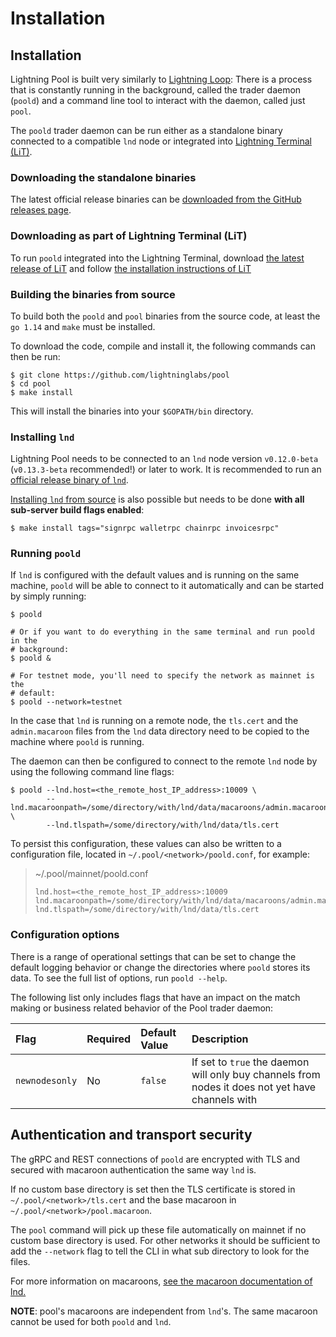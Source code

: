 # Installation

## Installation

Lightning Pool is built very similarly to [Lightning Loop](https://github.com/lightninglabs/loop): There is a process that is constantly running in the background, called the trader daemon \(`poold`\) and a command line tool to interact with the daemon, called just `pool`.

The `poold` trader daemon can be run either as a standalone binary connected to a compatible `lnd` node or integrated into [Lightning Terminal \(LiT\)](https://github.com/lightninglabs/lightning-terminal).

### Downloading the standalone binaries

The latest official release binaries can be [downloaded from the GitHub releases page](https://github.com/lightninglabs/pool/releases).

### Downloading as part of Lightning Terminal \(LiT\)

To run `poold` integrated into the Lightning Terminal, download [the latest release of LiT](https://github.com/lightninglabs/lightning-terminal/releases) and follow [the installation instructions of LiT](https://github.com/lightninglabs/lightning-terminal#execution)

### Building the binaries from source

To build both the `poold` and `pool` binaries from the source code, at least the `go 1.14` and `make` must be installed.

To download the code, compile and install it, the following commands can then be run:

```text
$ git clone https://github.com/lightninglabs/pool
$ cd pool
$ make install
```

This will install the binaries into your `$GOPATH/bin` directory.

### Installing `lnd`

Lightning Pool needs to be connected to an `lnd` node version `v0.12.0-beta` (`v0.13.3-beta` recommended!) or later to work. It is recommended to run an [official release binary of `lnd`](https://github.com/lightningnetwork/lnd/releases).

[Installing `lnd` from source](https://github.com/lightningnetwork/lnd/blob/master/docs/INSTALL.md#installing-lnd) is also possible but needs to be done **with all sub-server build flags enabled**:

```text
$ make install tags="signrpc walletrpc chainrpc invoicesrpc"
```

### Running `poold`

If `lnd` is configured with the default values and is running on the same machine, `poold` will be able to connect to it automatically and can be started by simply running:

```text
$ poold

# Or if you want to do everything in the same terminal and run poold in the
# background:
$ poold &

# For testnet mode, you'll need to specify the network as mainnet is the
# default:
$ poold --network=testnet
```

In the case that `lnd` is running on a remote node, the `tls.cert` and the `admin.macaroon` files from the `lnd` data directory need to be copied to the machine where `poold` is running.

The daemon can then be configured to connect to the remote `lnd` node by using the following command line flags:

```text
$ poold --lnd.host=<the_remote_host_IP_address>:10009 \
        --lnd.macaroonpath=/some/directory/with/lnd/data/macaroons/admin.macaroon \
        --lnd.tlspath=/some/directory/with/lnd/data/tls.cert
```

To persist this configuration, these values can also be written to a configuration file, located in `~/.pool/<network>/poold.conf`, for example:

> ~/.pool/mainnet/poold.conf
>
> ```text
> lnd.host=<the_remote_host_IP_address>:10009
> lnd.macaroonpath=/some/directory/with/lnd/data/macaroons/admin.macaroon
> lnd.tlspath=/some/directory/with/lnd/data/tls.cert
> ```

### Configuration options

There is a range of operational settings that can be set to change the default logging behavior or change the directories where `poold` stores its data. To see the full list of options, run `poold --help`.

The following list only includes flags that have an impact on the match making or business related behavior of the Pool trader daemon:

| Flag | Required | Default Value | Description |
| :--- | :--- | :--- | :--- |
| `newnodesonly` | No | `false` | If set to `true` the daemon will only buy channels from nodes it does not yet have channels with |

## Authentication and transport security

The gRPC and REST connections of `poold` are encrypted with TLS and secured with macaroon authentication the same way `lnd` is.

If no custom base directory is set then the TLS certificate is stored in `~/.pool/<network>/tls.cert` and the base macaroon in `~/.pool/<network>/pool.macaroon`.

The `pool` command will pick up these file automatically on mainnet if no custom base directory is used. For other networks it should be sufficient to add the `--network` flag to tell the CLI in what sub directory to look for the files.

For more information on macaroons, [see the macaroon documentation of lnd.](https://github.com/lightningnetwork/lnd/blob/master/docs/macaroons.md)

**NOTE**: pool's macaroons are independent from `lnd`'s. The same macaroon cannot be used for both `poold` and `lnd`.
